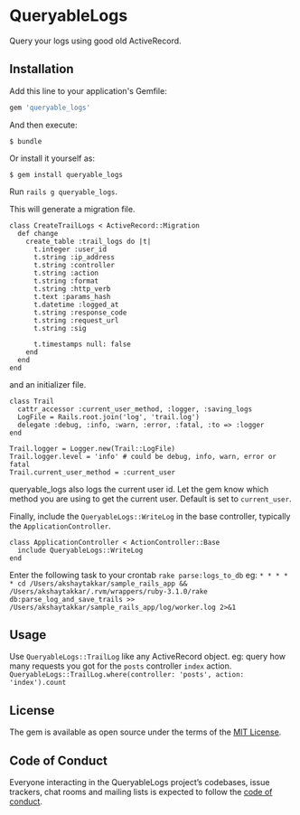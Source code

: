 # QueryableLogs

Query your logs using good old ActiveRecord.

## Installation

Add this line to your application's Gemfile:

```ruby
gem 'queryable_logs'
```

And then execute:

    $ bundle

Or install it yourself as:

    $ gem install queryable_logs

Run
    `rails g queryable_logs`.

This will generate a migration file.
```
class CreateTrailLogs < ActiveRecord::Migration
  def change
    create_table :trail_logs do |t|
      t.integer :user_id
      t.string :ip_address
      t.string :controller
      t.string :action
      t.string :format
      t.string :http_verb
      t.text :params_hash
      t.datetime :logged_at
      t.string :response_code
      t.string :request_url
      t.string :sig

      t.timestamps null: false
    end
  end
end
```
and an initializer file.
```
class Trail
  cattr_accessor :current_user_method, :logger, :saving_logs
  LogFile = Rails.root.join('log', 'trail.log')
  delegate :debug, :info, :warn, :error, :fatal, :to => :logger
end

Trail.logger = Logger.new(Trail::LogFile)
Trail.logger.level = 'info' # could be debug, info, warn, error or fatal
Trail.current_user_method = :current_user
```
queryable_logs also logs the current user id. Let the gem know which method you are using to get the current user. Default is set to `current_user`.

Finally, include the `QueryableLogs::WriteLog` in the base controller, typically the `ApplicationController`.
```
class ApplicationController < ActionController::Base
  include QueryableLogs::WriteLog
end
```

Enter the following task to your crontab
    `rake parse:logs_to_db`
eg:
    `* * * * * cd /Users/akshaytakkar/sample_rails_app && /Users/akshaytakkar/.rvm/wrappers/ruby-3.1.0/rake db:parse_log_and_save_trails >> /Users/akshaytakkar/sample_rails_app/log/worker.log 2>&1`

## Usage

Use `QueryableLogs::TrailLog` like any ActiveRecord object.
eg: query how many requests you got for the `posts` controller `index` action. `QueryableLogs::TrailLog.where(controller: 'posts', action: 'index').count`

## License

The gem is available as open source under the terms of the [MIT License](https://opensource.org/licenses/MIT).

## Code of Conduct

Everyone interacting in the QueryableLogs project’s codebases, issue trackers, chat rooms and mailing lists is expected to follow the [code of conduct](https://github.com/[USERNAME]/queryable_logs/blob/master/CODE_OF_CONDUCT.md).
